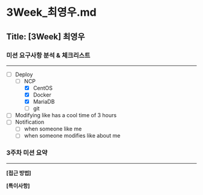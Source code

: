# 3Week_최영우.md

## Title: [3Week] 최영우

### 미션 요구사항 분석 & 체크리스트

---

-[ ] Deploy 
  -[ ] NCP
    -[x] CentOS
    -[x] Docker
    -[x] MariaDB
    -[ ] git
-[ ] Modifying like has a cool time of 3 hours
-[ ] Notification
  -[ ] when someone like me
  -[ ] when someone modifies like about me 

### 3주차 미션 요약

---

**[접근 방법]**

**[특이사항]**
